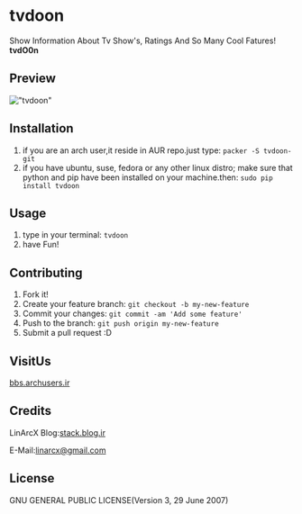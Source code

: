 # tvdoon
Show Information About Tv Show's, Ratings And So Many Cool Fatures! **tvdO0n**

## Preview
!["tvdoon"](http://uupload.ir/files/s1ia_screenshot_from_2017-03-24_13-42-08.png "tvdoon")

## Installation
1. if you are an arch user,it reside in AUR repo.just type: 
    `packer -S tvdoon-git`
2. if you have ubuntu, suse, fedora or any other linux distro; make sure that python and pip have been installed on your machine.then:
    `sudo pip install tvdoon`

## Usage
1. type in your terminal:
  `tvdoon`
2. have Fun!

## Contributing
1. Fork it!
2. Create your feature branch: `git checkout -b my-new-feature`
3. Commit your changes: `git commit -am 'Add some feature'`
4. Push to the branch: `git push origin my-new-feature`
5. Submit a pull request :D


## VisitUs
[bbs.archusers.ir](http://bbs.archusers.ir/index.php)
## Credits
LinArcX
Blog:[stack.blog.ir](http://stack.blog.ir/)

E-Mail:linarcx@gmail.com
## License
GNU GENERAL PUBLIC LICENSE(Version 3, 29 June 2007)

